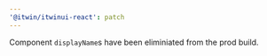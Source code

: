 ```yaml
---
'@itwin/itwinui-react': patch
---
```


Component `displayName`s have been eliminiated from the prod build.
